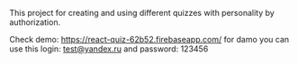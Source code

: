 This project for creating and using different quizzes with personality by authorization.

Check demo: https://react-quiz-62b52.firebaseapp.com/ for damo you can use this login: test@yandex.ru  and password: 123456





